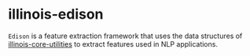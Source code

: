 # illinois-edison

`Edison` is a feature extraction framework that uses the data structures of [illinois-core-utilities](../core-utilities/README.md)
to extract features used in NLP applications.